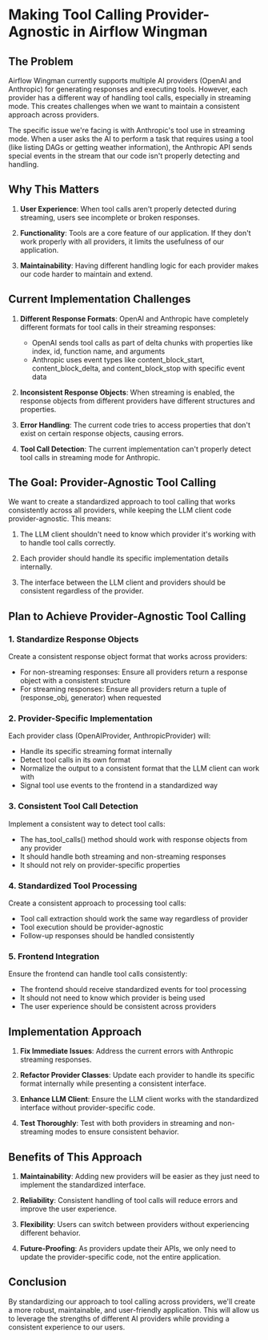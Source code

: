 # Making Tool Calling Provider-Agnostic in Airflow Wingman

## The Problem

Airflow Wingman currently supports multiple AI providers (OpenAI and Anthropic) for generating responses and executing tools. However, each provider has a different way of handling tool calls, especially in streaming mode. This creates challenges when we want to maintain a consistent approach across providers.

The specific issue we're facing is with Anthropic's tool use in streaming mode. When a user asks the AI to perform a task that requires using a tool (like listing DAGs or getting weather information), the Anthropic API sends special events in the stream that our code isn't properly detecting and handling.

## Why This Matters

1. **User Experience**: When tool calls aren't properly detected during streaming, users see incomplete or broken responses.

2. **Functionality**: Tools are a core feature of our application. If they don't work properly with all providers, it limits the usefulness of our application.

3. **Maintainability**: Having different handling logic for each provider makes our code harder to maintain and extend.

## Current Implementation Challenges

1. **Different Response Formats**: OpenAI and Anthropic have completely different formats for tool calls in their streaming responses:
   - OpenAI sends tool calls as part of delta chunks with properties like index, id, function name, and arguments
   - Anthropic uses event types like content_block_start, content_block_delta, and content_block_stop with specific event data

2. **Inconsistent Response Objects**: When streaming is enabled, the response objects from different providers have different structures and properties.

3. **Error Handling**: The current code tries to access properties that don't exist on certain response objects, causing errors.

4. **Tool Call Detection**: The current implementation can't properly detect tool calls in streaming mode for Anthropic.

## The Goal: Provider-Agnostic Tool Calling

We want to create a standardized approach to tool calling that works consistently across all providers, while keeping the LLM client code provider-agnostic. This means:

1. The LLM client shouldn't need to know which provider it's working with to handle tool calls correctly.

2. Each provider should handle its specific implementation details internally.

3. The interface between the LLM client and providers should be consistent regardless of the provider.

## Plan to Achieve Provider-Agnostic Tool Calling

### 1. Standardize Response Objects

Create a consistent response object format that works across providers:

- For non-streaming responses: Ensure all providers return a response object with a consistent structure
- For streaming responses: Ensure all providers return a tuple of (response_obj, generator) when requested

### 2. Provider-Specific Implementation

Each provider class (OpenAIProvider, AnthropicProvider) will:

- Handle its specific streaming format internally
- Detect tool calls in its own format
- Normalize the output to a consistent format that the LLM client can work with
- Signal tool use events to the frontend in a standardized way

### 3. Consistent Tool Call Detection

Implement a consistent way to detect tool calls:

- The has_tool_calls() method should work with response objects from any provider
- It should handle both streaming and non-streaming responses
- It should not rely on provider-specific properties

### 4. Standardized Tool Processing

Create a consistent approach to processing tool calls:

- Tool call extraction should work the same way regardless of provider
- Tool execution should be provider-agnostic
- Follow-up responses should be handled consistently

### 5. Frontend Integration

Ensure the frontend can handle tool calls consistently:

- The frontend should receive standardized events for tool processing
- It should not need to know which provider is being used
- The user experience should be consistent across providers

## Implementation Approach

1. **Fix Immediate Issues**: Address the current errors with Anthropic streaming responses.

2. **Refactor Provider Classes**: Update each provider to handle its specific format internally while presenting a consistent interface.

3. **Enhance LLM Client**: Ensure the LLM client works with the standardized interface without provider-specific code.

4. **Test Thoroughly**: Test with both providers in streaming and non-streaming modes to ensure consistent behavior.

## Benefits of This Approach

1. **Maintainability**: Adding new providers will be easier as they just need to implement the standardized interface.

2. **Reliability**: Consistent handling of tool calls will reduce errors and improve the user experience.

3. **Flexibility**: Users can switch between providers without experiencing different behavior.

4. **Future-Proofing**: As providers update their APIs, we only need to update the provider-specific code, not the entire application.

## Conclusion

By standardizing our approach to tool calling across providers, we'll create a more robust, maintainable, and user-friendly application. This will allow us to leverage the strengths of different AI providers while providing a consistent experience to our users.
